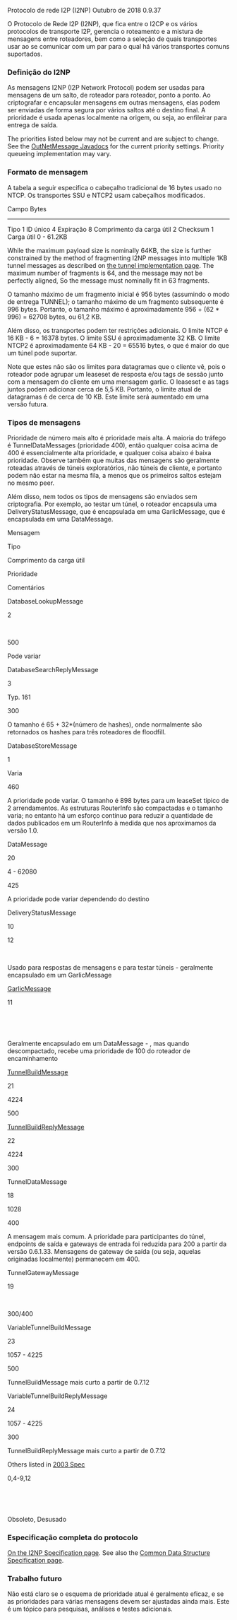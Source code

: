  Protocolo de rede
I2P (I2NP) Outubro de 2018 0.9.37 

O Protocolo de Rede I2P (I2NP), que fica entre o I2CP e os vários
protocolos de transporte I2P, gerencia o roteamento e a mistura de
mensagens entre roteadores, bem como a seleção de quais transportes usar
ao se comunicar com um par para o qual há vários transportes comuns
suportados.

### Definição do I2NP

As mensagens I2NP (I2P Network Protocol) podem ser usadas para mensagens
de um salto, de roteador para roteador, ponto a ponto. Ao criptografar e
encapsular mensagens em outras mensagens, elas podem ser enviadas de
forma segura por vários saltos até o destino final. A prioridade é usada
apenas localmente na origem, ou seja, ao enfileirar para entrega de
saída.

The priorities listed below may not be current and are subject to
change. See the [OutNetMessage
Javadocs]() for the current priority
settings. Priority queueing implementation may vary.

### Formato de mensagem

A tabela a seguir especifica o cabeçalho tradicional de 16 bytes usado
no NTCP. Os transportes SSU e NTCP2 usam cabeçalhos modificados.

 Campo Bytes
 --------------------------- ------------
 Tipo 1
 ID único 4
 Expiração 8
 Comprimento da carga útil 2
 Checksum 1
 Carga útil 0 - 61.2KB

While the maximum payload size is nominally 64KB, the size is further
constrained by the method of fragmenting I2NP messages into multiple 1KB
tunnel messages as described on [the tunnel implementation
page](). The maximum number of fragments is
64, and the message may not be perfectly aligned, So the message must
nominally fit in 63 fragments.

O tamanho máximo de um fragmento inicial é 956 bytes (assumindo o modo
de entrega TUNNEL); o tamanho máximo de um fragmento subsequente é 996
bytes. Portanto, o tamanho máximo é aproximadamente 956 + (62 \* 996) =
62708 bytes, ou 61,2 KB.

Além disso, os transportes podem ter restrições adicionais. O limite
NTCP é 16 KB - 6 = 16378 bytes. O limite SSU é aproximadamente 32 KB. O
limite NTCP2 é aproximadamente 64 KB - 20 = 65516 bytes, o que é maior
do que um túnel pode suportar.

Note que estes não são os limites para datagramas que o cliente vê, pois
o roteador pode agrupar um leaseset de resposta e/ou tags de sessão
junto com a mensagem do cliente em uma mensagem garlic. O leaseset e as
tags juntos podem adicionar cerca de 5,5 KB. Portanto, o limite atual de
datagramas é de cerca de 10 KB. Este limite será aumentado em uma versão
futura.

### Tipos de mensagens

Prioridade de número mais alto é prioridade mais alta. A maioria do
tráfego é TunnelDataMessages (prioridade 400), então qualquer coisa
acima de 400 é essencialmente alta prioridade, e qualquer coisa abaixo é
baixa prioridade. Observe também que muitas das mensagens são geralmente
roteadas através de túneis exploratórios, não túneis de cliente, e
portanto podem não estar na mesma fila, a menos que os primeiros saltos
estejam no mesmo peer.

Além disso, nem todos os tipos de mensagens são enviados sem
criptografia. Por exemplo, ao testar um túnel, o roteador encapsula uma
DeliveryStatusMessage, que é encapsulada em uma GarlicMessage, que é
encapsulada em uma DataMessage.

Mensagem

Tipo

Comprimento da carga útil

Prioridade

Comentários

DatabaseLookupMessage

2

 

500

Pode variar

DatabaseSearchReplyMessage

3

Typ. 161

300

O tamanho é 65 + 32\*(número de hashes), onde normalmente são retornados
os hashes para três roteadores de floodfill.

DatabaseStoreMessage

1

Varia

460

A prioridade pode variar. O tamanho é 898 bytes para um leaseSet típico
de 2 arrendamentos. As estruturas RouterInfo são compactadas e o tamanho
varia; no entanto há um esforço contínuo para reduzir a quantidade de
dados publicados em um RouterInfo à medida que nos aproximamos da versão
1.0.

DataMessage

20

4 - 62080

425

A prioridade pode variar dependendo do destino

DeliveryStatusMessage

10

12

 

Usado para respostas de mensagens e para testar túneis - geralmente
encapsulado em um GarlicMessage

[GarlicMessage](#op.garlic)

11

 

 

Geralmente encapsulado em um DataMessage - , mas quando descompactado,
recebe uma prioridade de 100 do roteador de encaminhamento

[TunnelBuildMessage](#tunnelCreate.requestRecord)

21

4224

500

[TunnelBuildReplyMessage](#tunnelCreate.replyRecord)

22

4224

300

TunnelDataMessage

18

1028

400

A mensagem mais comum. A prioridade para participantes do túnel,
endpoints de saída e gateways de entrada foi reduzida para 200 a partir
da versão 0.6.1.33. Mensagens de gateway de saída (ou seja, aquelas
originadas localmente) permanecem em 400.

TunnelGatewayMessage

19

 

300/400

VariableTunnelBuildMessage

23

1057 - 4225

500

TunnelBuildMessage mais curto a partir de 0.7.12

VariableTunnelBuildReplyMessage

24

1057 - 4225

300

TunnelBuildReplyMessage mais curto a partir de 0.7.12

Others listed in [2003 Spec]()

0,4-9,12

 

 

Obsoleto, Desusado

### Especificação completa do protocolo

[On the I2NP Specification page](). See also
the [Common Data Structure Specification
page]().

### Trabalho futuro

Não está claro se o esquema de prioridade atual é geralmente eficaz, e
se as prioridades para várias mensagens devem ser ajustadas ainda mais.
Este é um tópico para pesquisas, análises e testes adicionais.


